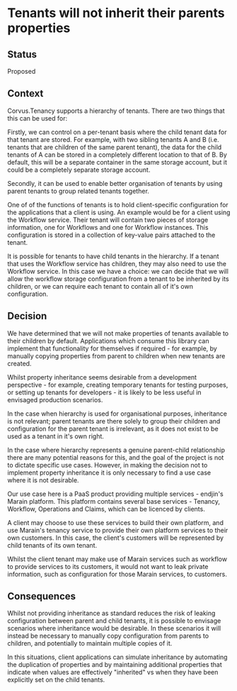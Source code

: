 # Tenants will not inherit their parents properties

## Status

Proposed

## Context

Corvus.Tenancy supports a hierarchy of tenants. There are two things that this can be used for:

Firstly, we can control on a per-tenant basis where the child tenant data for that tenant are stored. For example, with two sibling tenants A and B (i.e. tenants that are children of the same parent tenant), the data for the child tenants of A can be stored in a completely different location to that of B. By default, this will be a separate container in the same storage account, but it could be a completely separate storage account.

Secondly, it can be used to enable better organisation of tenants by using parent tenants to group related tenants together.

One of of the functions of tenants is to hold client-specific configuration for the applications that a client is using. An example would be for a client using the Workflow service. Their tenant will contain two pieces of storage information, one for Workflows and one for Workflow instances. This configuration is stored in a collection of key-value pairs attached to the tenant.

It is possible for tenants to have child tenants in the hierarchy. If a tenant that uses the Workflow service has children, they may also need to use the Workflow service. In this case we have a choice: we can decide that we will allow the workflow storage configuration from a tenant to be inherited by its children, or we can require each tenant to contain all of it's own configuration.

## Decision

We have determined that we will not make properties of tenants available to their children by default. Applications which consume this library can implement that functionality for themselves if required - for example, by manually copying properties from parent to children when new tenants are created.

Whilst property inheritance seems desirable from a development perspective - for example, creating temporary tenants for testing purposes, or setting up tenants for developers - it is likely to be less useful in envisaged production scenarios.

In the case when hierarchy is used for organisational purposes, inheritance is not relevant; parent tenants are there solely to group their children and configuration for the parent tenant is irrelevant, as it does not exist to be used as a tenant in it's own right.

In the case where hierarchy represents a genuine parent-child relationship there are many potential reasons for this, and the goal of the project is not to dictate specific use cases. However, in making the decision not to implement property inheritance it is only necessary to find a use case where it is not desirable.

Our use case here is a PaaS product providing multiple services - endjin's Marain platform. This platform contains several base services - Tenancy, Workflow, Operations and Claims, which can be licenced by clients.

A client may choose to use these services to build their own platform, and use Marain's tenancy service to provide their own platform services to their own customers. In this case, the client's customers will be represented by child tenants of its own tenant.

Whilst the client tenant may make use of Marain services such as workflow to provide services to its customers, it would not want to leak private information, such as configuration for those Marain services, to customers.

## Consequences

Whilst not providing inheritance as standard reduces the risk of leaking configuration between parent and child tenants, it is possible to envisage scenarios where inheritance would be desirable. In these scenarios it will instead be necessary to manually copy configuration from parents to children, and potentially to maintain multiple copies of it.

In this situations, client applications can simulate inheritance by automating the duplication of properties and by maintaining additional properties that indicate when values are effectively "inherited" vs when they have been explicitly set on the child tenants.